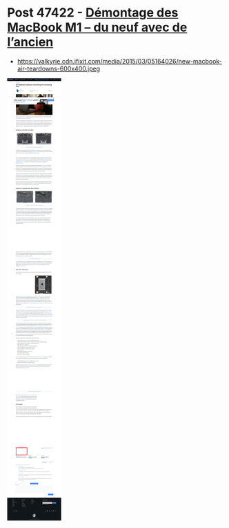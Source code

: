 # Post 47422 - [Démontage des MacBook M1 – du neuf avec de l’ancien](https://www.ifixit.com/News/47422/demontage-des-macbook-m1-du-neuf-avec-de-lancien)

- https://valkyrie.cdn.ifixit.com/media/2015/03/05164026/new-macbook-air-teardowns-600x400.jpeg

![screencap](screenshots/f094d309-177d-44c4-9ff3-f8b6ca910b61.png)
